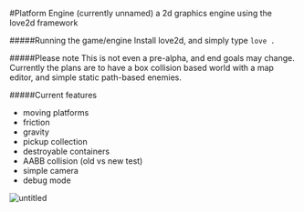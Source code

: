 #Platform Engine (currently unnamed)
a 2d graphics engine using the love2d framework

#####Running the game/engine
Install love2d, and simply type
`love .`

#####Please note
This is not even a pre-alpha, and end goals may change. Currently the plans are to have a box collision based world with a map editor, and simple static path-based enemies.

#####Current features
* moving platforms
* friction
* gravity
* pickup collection
* destroyable containers
* AABB collision (old vs new test)
* simple camera
* debug mode

![untitled](https://cloud.githubusercontent.com/assets/1535179/10263517/2774e2e2-69e9-11e5-8320-34a4e4e91c6f.png)
